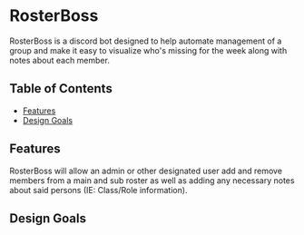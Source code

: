 # RosterBoss

RosterBoss is a discord bot designed to help automate management of a group and make it easy to visualize who's missing for the week along with notes about each member.

## Table of Contents

* [Features](#features)
* [Design Goals](#design-goals)

## Features

RosterBoss will allow an admin or other designated user add and remove members from a main and sub roster as well as adding any necessary notes about said persons (IE: Class/Role information).

## Design Goals
